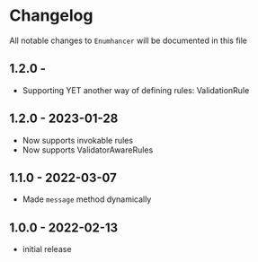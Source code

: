 # Changelog

All notable changes to `Enumhancer` will be documented in this file

## 1.2.0 -

- Supporting YET another way of defining rules: ValidationRule

## 1.2.0 - 2023-01-28

- Now supports invokable rules
- Now supports ValidatorAwareRules

## 1.1.0 - 2022-03-07

- Made `message` method dynamically

## 1.0.0 - 2022-02-13

- initial release
